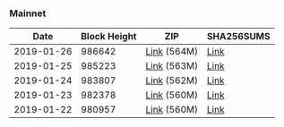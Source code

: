 ### Mainnet

|    Date    | Block Height | ZIP | SHA256SUMS |
| ---------- | ------------ | --- | ---------- |
| 2019-01-26 | 986642 | [Link](https://s3-ap-southeast-2.amazonaws.com/ion-bootstrap/mainnet/2019-01-26/bootstrap.dat.zip) (564M) | [Link](https://s3-ap-southeast-2.amazonaws.com/ion-bootstrap/mainnet/2019-01-26/SHA256SUMS) |
| 2019-01-25 | 985223 | [Link](https://s3-ap-southeast-2.amazonaws.com/ion-bootstrap/mainnet/2019-01-25/bootstrap.dat.zip) (563M) | [Link](https://s3-ap-southeast-2.amazonaws.com/ion-bootstrap/mainnet/2019-01-25/SHA256SUMS) |
| 2019-01-24 | 983807 | [Link](https://s3-ap-southeast-2.amazonaws.com/ion-bootstrap/mainnet/2019-01-24/bootstrap.dat.zip) (562M) | [Link](https://s3-ap-southeast-2.amazonaws.com/ion-bootstrap/mainnet/2019-01-24/SHA256SUMS) |
| 2019-01-23 | 982378 | [Link](https://s3-ap-southeast-2.amazonaws.com/ion-bootstrap/mainnet/2019-01-23/bootstrap.dat.zip) (560M) | [Link](https://s3-ap-southeast-2.amazonaws.com/ion-bootstrap/mainnet/2019-01-23/SHA256SUMS) |
| 2019-01-22 | 980957 | [Link](https://s3-ap-southeast-2.amazonaws.com/ion-bootstrap/mainnet/2019-01-22/bootstrap.dat.zip) (560M) | [Link](https://s3-ap-southeast-2.amazonaws.com/ion-bootstrap/mainnet/2019-01-22/SHA256SUMS) |

